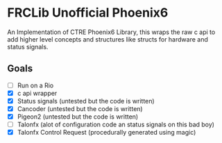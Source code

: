 # FRCLib Unofficial Phoenix6

An Implementation of CTRE Phoenix6 Library, this wraps the raw c api to add higher level concepts and structures like structs for hardware and status signals.

## Goals

- [ ] Run on a Rio
- [X] c api wrapper
- [X] Status signals (untested but the code is written)
- [X] Cancoder (untested but the code is written)
- [X] Pigeon2 (untested but the code is written)
- [ ] Talonfx (alot of configuration code an status signals on this bad boy)
- [X] Talonfx Control Request (procedurally generated using magic)
